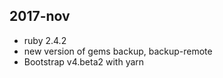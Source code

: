 ## 2017-nov

* ruby 2.4.2
* new version of gems backup, backup-remote
* Bootstrap v4.beta2 with yarn
